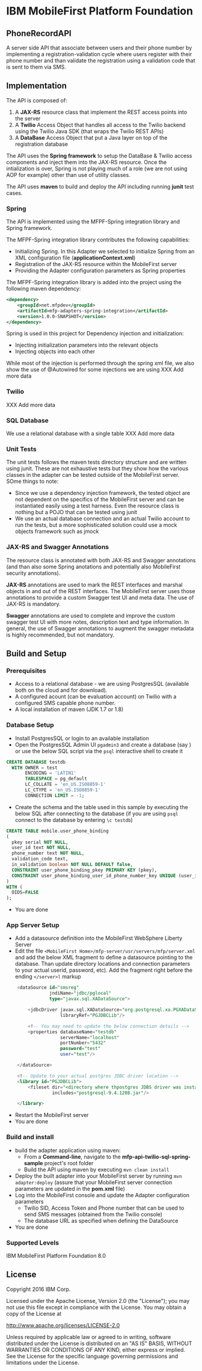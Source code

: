 IBM MobileFirst Platform Foundation
===

## PhoneRecordAPI
A server side API that associate between users and their phone number by implementing a
registration-validation cycle where users register with their phone number and than
validate the registration using a validation code that is sent to them via SMS.

## Implementation
The API is composed of:

1. A **JAX-RS** resource class that implement the REST access points into the server
2. A **Twilio** Access Object that handles all access to the Twilio backend using the Twilio Java SDK (that wraps the
   Twilio REST APIs)
3. A **DataBase** Access Object that put a Java layer on top of the registration database

The API uses the **Spring framework** to setup the DataBase & Twilio access components and inject them into the JAX-RS
resource. Once the intialization is over, Spring is not playing much of a role (we are not using AOP for example) other
than use of utility classes.

The API uses **maven** to build and deploy the API including running **junit** test cases.

### Spring
The API is implemented using the MFPF-Spring integration library and Spring framework.

The MFPF-Spring integration library contributes the following capabilities:
* Initializing Spring. In this Adapter we selected to initialize Spring from an XML configuration file
 (**applicationContext.xml**)
* Registration of the JAX-RS resource within the MobileFirst server
* Providing the Adapter configuration parameters as Spring properties

The MFPF-Spring integration library is added into the project using the following maven dependency:
```XML
<dependency>
    <groupId>net.mfpdev</groupId>
    <artifactId>mfp-adapters-spring-integration</artifactId>
    <version>1.0.0-SNAPSHOT</version>
</dependency>
```

Spring is used in this project for Dependency injection and initialization:
* Injecting initialization parameters into the relevant objects
* Injecting objects into each other

While most of the injection is performed through the spring xml file, we also show the use of @Autowired for some
injections we are using
XXX Add more data

### Twilio
XXX Add more data

### SQL Database
We use a relational database with a single table XXX Add more data

### Unit Tests
The unit tests follows the maven tests directory structure and are written using junit. These are not exhaustive tests but
they show how the various classes in the adapter can be tested outside of the MobileFirst server. SOme things to note:

* Since we use a dependency injection framework, the tested object are not dependent on the specifics of the MobileFirst
  server and can be instantiated easily using a test harness. Even the resource class is nothing but a POJO that can be
  tested using junit
* We use an actual database connection and an actual Twilio account to run the tests, but a more sophisticated solution
  could use a mock objects framework such as jmock

### JAX-RS and Swagger Annotations
The resource class is annotated with both JAX-RS and Swagger annotations (and than also some Spring anotations and
potentially also MobileFirst security annotations).

**JAX-RS** annotations are used to mark the REST interfaces and marshal objects in and out of the REST interfaces. The
MobileFirst server uses those annotations to provide a custom Swagger test UI and meta data. The use of JAX-RS is
mandatory.

**Swagger** annotations are used to complete and improve the custom swagger test UI with more notes, description text
and type information. In general, the use of Swagger annotations to augment the swagger metadata is highly recommended,
but not mandatory.

## Build and Setup

### Prerequisites
* Access to a relational database - we are using PostgresSQL (available both on the cloud and for download).
* A configured acount (can be evaluation account) on Twilio with a configured SMS capable phone number.
* A local installation of maven (JDK 1.7 or 1.8)

### Database Setup
* Install PostgresSQL or login to an available installation
* Open the PostgresSQL Admin UI `pgadmin3` and create a database (say <testdb>) or use the below SQL script via the
  `psql` interactive shell to create it
```sql
CREATE DATABASE testdb
  WITH OWNER = test
       ENCODING = 'LATIN1'
       TABLESPACE = pg_default
       LC_COLLATE = 'en_US.ISO8859-1'
       LC_CTYPE = 'en_US.ISO8859-1'
       CONNECTION LIMIT = -1;
```
* Create the schema and the table used in this sample by executing the below SQL after connecting to the <testdb>
  database (if you are using `psql` connect to the database by entering `\c testdb`)

```sql
CREATE TABLE mobile.user_phone_binding
(
  pkey serial NOT NULL,
  user_id text NOT NULL,
  phone_number text NOT NULL,
  validation_code text,
  in_validation boolean NOT NULL DEFAULT false,
  CONSTRAINT user_phone_binding_pkey PRIMARY KEY (pkey),
  CONSTRAINT user_phone_binding_user_id_phone_number_key UNIQUE (user_id, phone_number)
)
WITH (
  OIDS=FALSE
);
```
* You are done

### App Server Setup
* Add a datasource definition into the MobileFirst WebSphere Liberty Server
* Edit the file `<MobileFirst Home>/mfp-server/usr/servers/mfp/server.xml` and add the below XML fragment to define
  a datasource pointing to the database. Than update directory locations and connection parameters to your
  actual userid, password, etc). Add the fragment right before the ending `</server>l` markup

```sql
    <dataSource id="smsreg"
                jndiName="jdbc/pglocal"
                type="javax.sql.XADataSource">

        <jdbcDriver javax.sql.XADataSource="org.postgresql.xa.PGXADataSource"
                    libraryRef="PGJDBCLib"/>

        <!-- You may need to update the below connection details -->
        <properties databaseName="testdb"
                    serverName="localhost"
                    portNumber="5432"
                    password="test"
                    user="test"/>

    </dataSource>

    <!-- Update to your actual postgres JDBC driver location -->
    <library id="PGJDBCLib">
        <fileset dir="<directory where thpostgres JDBS driver was installed>"
                 includes="postgresql-9.4.1208.jar"/>

    </library>
```
* Restart the MobileFirst server
* You are done

### Build and install
* build the adapter application using maven:
    * From a **Command-line**, navigate to the **mfp-api-twilio-sql-spring-sample** project's root folder
    * Build the API using maven by executing `mvn clean install`
* Deploy the built adapter into your MobileFirst server by running `mvn adapter:deploy` (assure that your MobileFirst
  server connection parameters are updated in the **pom.xml** file)
* Log into the MobileFirst console and update the Adapter configuration parameters
    * Twilio SID, Access Token and Phone number that can be used to send SMS messages (obtained from the Twilio console)
    * The database URL as specified when defining the DataSource
* You are done

### Supported Levels
IBM MobileFirst Platform Foundation 8.0

## License
Copyright 2016 IBM Corp.

Licensed under the Apache License, Version 2.0 (the "License");
you may not use this file except in compliance with the License.
You may obtain a copy of the License at

http://www.apache.org/licenses/LICENSE-2.0

Unless required by applicable law or agreed to in writing, software
distributed under the License is distributed on an "AS IS" BASIS,
WITHOUT WARRANTIES OR CONDITIONS OF ANY KIND, either express or implied.
See the License for the specific language governing permissions and
limitations under the License.
